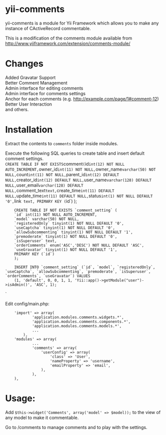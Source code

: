 yii-comments
=======================

yii-comments is a module for Yii Framework which allows you to make any instance of CActiveRecord commentable.

This is a modification of the comments module available from http://www.yiiframework.com/extension/comments-module/

Changes
=======================
Added Gravatar Support  
Better Comment Management  
Admin interface for editing comments  
Admin interface for comments settings  
Anchor for each comments (e.g. http://example.com/page/1#comment-12)  
Better User Interaction  
and others.  

Installation
=======================

Extract the contents to `comments` folder inside modules.  

Execute the following SQL queries to create table and insert default comment settings.  
`
        CREATE TABLE IF NOT EXISTS `comment` (
        `id` int(12) NOT NULL AUTO_INCREMENT,
        `owner_id` int(11) NOT NULL,
        `owner_name` varchar(50) NOT NULL,
        `count` int(11) NOT NULL,
        `parent_id` int(12) DEFAULT NULL,
        `creator_id` int(12) DEFAULT NULL,
        `user_name` varchar(128) DEFAULT NULL,
        `user_email` varchar(128) DEFAULT NULL,
        `comment_text` text,
        `create_time` int(11) DEFAULT NULL,
        `update_time` int(11) DEFAULT NULL,
        `status` int(1) NOT NULL DEFAULT '0',
        `link` text,
        PRIMARY KEY (`id`)
        );

        CREATE TABLE IF NOT EXISTS `comment_setting` (
        `id` int(11) NOT NULL AUTO_INCREMENT,
        `model` varchar(50) NOT NULL,
        `registeredOnly` tinyint(1) NOT NULL DEFAULT '0',
        `useCaptcha` tinyint(1) NOT NULL DEFAULT '0',
        `allowSubcommenting` tinyint(1) NOT NULL DEFAULT '1',
        `premoderate` tinyint(1) NOT NULL DEFAULT '0',
        `isSuperuser` text,
        `orderComments` enum('ASC','DESC') NOT NULL DEFAULT 'ASC',
        `useGravatar` tinyint(1) NOT NULL DEFAULT '1',
        PRIMARY KEY (`id`)
        );

        INSERT INTO `comment_setting` (`id`, `model`, `registeredOnly`, `useCaptcha`, `allowSubcommenting`, `premoderate`, `isSuperuser`, `orderComments`, `useGravatar`) VALUES
        (1, 'default', 0, 0, 1, 1, 'Yii::app()->getModule("user")->isAdmin()', 'ASC', 1);
`


Edit config/main.php:

        'import' => array(
                'application.modules.comments.widgets.*',
                'application.modules.comments.components.*',
                'application.modules.comments.models.*',
                ...
            ),
        'modules' => array(
                ...
                'comments' => array(
                    'userConfig' => array(
                        'class' => 'User',
                        'nameProperty' => 'username',
                        'emailProperty' => 'email',
                    ),
                ),
        ),


Usage:
=======================

Add
`
$this->widget('Comments', array('model' => $model));
`
to the view of any model to make it commentable.


Go to /comments to manage comments and to play with the settings.
